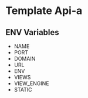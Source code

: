 # Template Api-a

## ENV Variables

* NAME
* PORT
* DOMAIN
* URL
* ENV
* VIEWS
* VIEW_ENGINE
* STATIC

